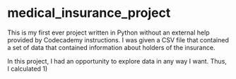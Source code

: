 # medical_insurance_project
This is my first ever project written in Python without an external help provided by Codecademy instructions. I was given a CSV file that contained a set of data that contained information about holders of the insurance.

In this project, I had an opportunity to explore data in any way I want. Thus, I calculated 1) 
